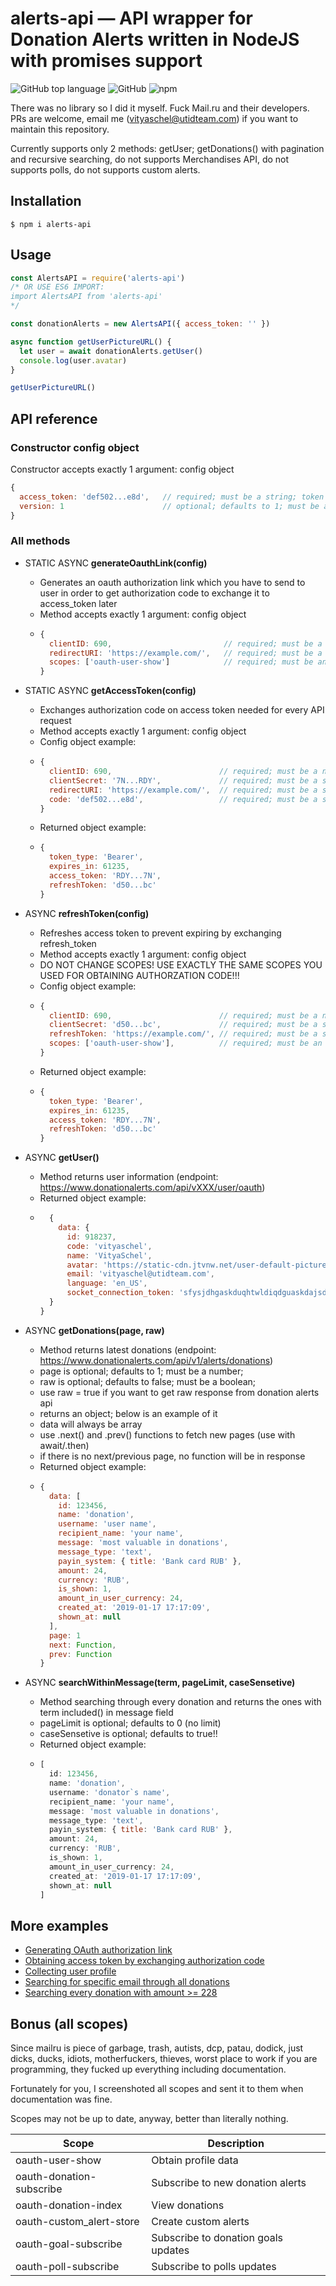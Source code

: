 # alerts-api — API wrapper for Donation Alerts written in NodeJS with promises support

![GitHub top language](https://img.shields.io/github/languages/top/VityaSchel/alerts-api)
![GitHub](https://img.shields.io/github/license/VityaSchel/alerts-api)
![npm](https://img.shields.io/npm/dw/alerts-api)

There was no library so I did it myself. Fuck Mail.ru and their developers. PRs are welcome, email me (vityaschel@utidteam.com) if you want to maintain this repository.

Currently supports only 2 methods: getUser; getDonations() with pagination and recursive searching, do not supports Merchandises API, do not supports polls, do not supports custom alerts.

## Installation

`$ npm i alerts-api`

## Usage

```javascript
const AlertsAPI = require('alerts-api')
/* OR USE ES6 IMPORT:
import AlertsAPI from 'alerts-api'
*/

const donationAlerts = new AlertsAPI({ access_token: '' })

async function getUserPictureURL() {
  let user = await donationAlerts.getUser()
  console.log(user.avatar)
}

getUserPictureURL()
```

## API reference

### Constructor config object

Constructor accepts exactly 1 argument: config object

```javascript
{
  access_token: 'def502...e8d',   // required; must be a string; token you obtain from exchanging authorization code
  version: 1                      // optional; defaults to 1; must be a number; version of API
}
```

### All methods

- STATIC ASYNC **generateOauthLink(config)**
  - Generates an oauth authorization link which you have to send to user in order to get authorization code to exchange it to access_token later
  - Method accepts exactly 1 argument: config object
  - ```javascript
    {
      clientID: 690,                         // required; must be a number; app id in your app's settings
      redirectURI: 'https://example.com/',   // required; must be a string; correct url specified in your app's settings; must end with slash
      scopes: ['oauth-user-show']            // required; must be an array of strings; possible scopes are below in this documentation
    }
    ```

- STATIC ASYNC **getAccessToken(config)**
  - Exchanges authorization code on access token needed for every API request
  - Method accepts exactly 1 argument: config object
  - Config object example:
  - ```javascript
    {
      clientID: 690,                        // required; must be a number; app id in your app's settings;
      clientSecret: '7N...RDY',             // required; must be a string; private "API key" in your app's settings;
      redirectURI: 'https://example.com/',  // required; must be a string; correct url specified in your app's settings; must end with slash
      code: 'def502...e8d',                 // required; must be a string; code you got from oauth authorization after redirection
    }
    ```
  - Returned object example:
  - ```javascript
    {
      token_type: 'Bearer',
      expires_in: 61235,
      access_token: 'RDY...7N',
      refreshToken: 'd50...bc'
    }
    ```

- ASYNC **refreshToken(config)**
  - Refreshes access token to prevent expiring by exchanging refresh_token
  - Method accepts exactly 1 argument: config object
  - DO NOT CHANGE SCOPES! USE EXACTLY THE SAME SCOPES YOU USED FOR OBTAINING AUTHORZATION CODE!!!
  - Config object example:
  - ```javascript
    {
      clientID: 690,                        // required; must be a number; app id in your app's settings;
      clientSecret: 'd50...bc',             // required; must be a string; private "API key" in your app's settings;
      refreshToken: 'https://example.com/', // required; must be a string; refresh_token you received in the same response with access_token;
      scopes: ['oauth-user-show'],          // required; must be an array of strings; possible scopes are below in this documentation
    }
    ```
  - Returned object example:
  - ```javascript
    {
      token_type: 'Bearer',
      expires_in: 61235,
      access_token: 'RDY...7N',
      refreshToken: 'd50...bc'
    }
    ```

- ASYNC **getUser()**
  - Method returns user information (endpoint: https://www.donationalerts.com/api/vXXX/user/oauth)
  - Returned object example:
  - ```javascript
      {
        data: {
          id: 918237,
          code: 'vityaschel',
          name: 'VityaSchel',
          avatar: 'https://static-cdn.jtvnw.net/user-default-pictures-uv/41780b5a-def8-11e9-94d9-784f43822e80-profile_image-300x300.png',
          email: 'vityaschel@utidteam.com',
          language: 'en_US',
          socket_connection_token: 'sfysjdhgaskduqhtwldiqdguaskdajsd'
      }
    }
    ```

- ASYNC **getDonations(page, raw)**
  - Method returns latest donations (endpoint: https://www.donationalerts.com/api/v1/alerts/donations)
  - page is optional; defaults to 1; must be a number;
  - raw is optional; defaults to false; must be a boolean;
  - use raw = true if you want to get raw response from donation alerts api
  - returns an object; below is an example of it
  - data will always be array
  - use .next() and .prev() functions to fetch new pages (use with await/.then)
  - if there is no next/previous page, no function will be in response
  - Returned object example:
  - ```javascript
    {
      data: [
        id: 123456,
        name: 'donation',
        username: 'user name',
        recipient_name: 'your name',
        message: 'most valuable in donations',
        message_type: 'text',
        payin_system: { title: 'Bank card RUB' },
        amount: 24,
        currency: 'RUB',
        is_shown: 1,
        amount_in_user_currency: 24,
        created_at: '2019-01-17 17:17:09',
        shown_at: null
      ],
      page: 1
      next: Function,
      prev: Function
    }
    ```

- ASYNC **searchWithinMessage(term, pageLimit, caseSensetive)**
  - Method searching through every donation and returns the ones with term included() in message field
  - pageLimit is optional; defaults to 0 (no limit)
  - caseSensetive is optional; defaults to true!!
  - Returned object example:
  - ```javascript
    [
      id: 123456,
      name: 'donation',
      username: 'donator`s name',
      recipient_name: 'your name',
      message: 'most valuable in donations',
      message_type: 'text',
      payin_system: { title: 'Bank card RUB' },
      amount: 24,
      currency: 'RUB',
      is_shown: 1,
      amount_in_user_currency: 24,
      created_at: '2019-01-17 17:17:09',
      shown_at: null
    ]
    ```

## More examples

- [Generating OAuth authorization link](https://github.com/VityaSchel/alerts-api/blob/master/examples/oauth_link_generation.js)
- [Obtaining access token by exchanging authorization code](https://github.com/VityaSchel/alerts-api/blob/master/examples/access_token_exchanging.js)
- [Collecting user profile](https://github.com/VityaSchel/alerts-api/blob/master/examples/collecting_user_profile.js)
- [Searching for specific email through all donations](https://github.com/VityaSchel/alerts-api/blob/master/examples/searching_for_specific_email.js)
- [Searching every donation with amount >= 228](https://github.com/VityaSchel/alerts-api/blob/master/examples/searching_for_amount.js)

## Bonus (all scopes)

Since mailru is piece of garbage, trash, autists, dcp, patau, dodick, just dicks, ducks, idiots, motherfuckers, thieves, worst place to work if you are programming, they fucked up everything including documentation.

Fortunately for you, I screenshoted all scopes and sent it to them when documentation was fine.

Scopes may not be up to date, anyway, better than literally nothing.

Scope | Description
----- | -----------
oauth-user-show | Obtain profile data
oauth-donation-subscribe | Subscribe to new donation alerts
oauth-donation-index | View donations
oauth-custom_alert-store | Create custom alerts
oauth-goal-subscribe | Subscribe to donation goals updates
oauth-poll-subscribe | Subscribe to polls updates
